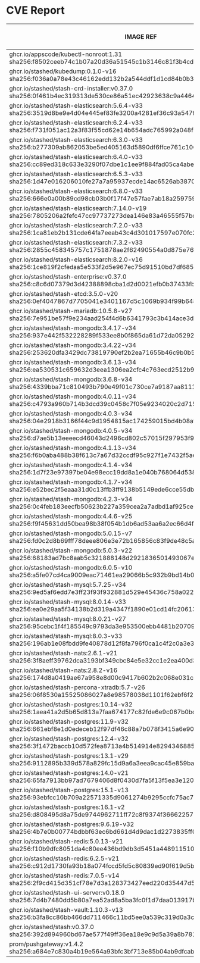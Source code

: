 # CVE Report
|                                                         IMAGE REF                                                         |      OS       | CRITICAL<BR>(OS, OTHER) | HIGH<BR>(OS, OTHER) | MEDIUM<BR>(OS, OTHER) | LOW<BR>(OS, OTHER) | UNKNOWN<BR>(OS, OTHER) |
|---------------------------------------------------------------------------------------------------------------------------|---------------|-------------------------|---------------------|-----------------------|--------------------|------------------------|
| ghcr.io/appscode/kubectl-nonroot:1.31<br>sha256:f8502ceeb74c1b07a20d36a51545c1b3146c81f3b4cd2cf1e110e19c8ed02a75          |               | 0, 0                    | 0, 2                | 0, 2                  | 0, 0               | 0, 0                   |
| ghcr.io/stashed/kubedump:0.1.0-v16<br>sha256:f036a0a78e43c46162edd132b2a544ddf1d1cd84b0b36c44ee99c806c2c3fa2f             |               | 0, 4                    | 0, 44               | 0, 29                 | 0, 1               | 0, 0                   |
| ghcr.io/stashed/stash-crd-installer:v0.37.0<br>sha256:0f461b4ec319313de530ce86a51ec42923638c9a4464584074178aab0b438b03    | debian 12.8   | 0, 0                    | 0, 1                | 0, 0                  | 0, 0               | 0, 0                   |
| ghcr.io/stashed/stash-elasticsearch:5.6.4-v33<br>sha256:3519d8be9e4d04e445ef83fe3200a4281ef36c93a547f5c2405fd9470098630a  | alpine 3.17.3 | 0, 4                    | **2**, 51           | 38, 36                | 4, 2               | 0, 0                   |
| ghcr.io/stashed/stash-elasticsearch:6.2.4-v33<br>sha256:f731f051ac12a3f83f55cd62e14b654adc765992a048f4d54be56896aa73e6ff  | alpine 3.17.3 | 0, 4                    | **2**, 51           | 38, 36                | 4, 2               | 0, 0                   |
| ghcr.io/stashed/stash-elasticsearch:6.3.0-v33<br>sha256:b277309ab862053be5ed405163d5890df6ffce761c1060789863a3d3f9e9358f  | alpine 3.17.3 | 0, 4                    | **2**, 51           | 38, 36                | 4, 2               | 0, 0                   |
| ghcr.io/stashed/stash-elasticsearch:6.4.0-v33<br>sha256:cc89ed318c633e3290f07dbe1c1ee9f884fad05ca4abeb39230004cdac8acdc7  | alpine 3.17.3 | 0, 4                    | **2**, 51           | 38, 36                | 4, 2               | 0, 0                   |
| ghcr.io/stashed/stash-elasticsearch:6.5.3-v33<br>sha256:1d47e016206010fe27a7a95937ecde14ac6526ab3870873893ee7a4e42c68ce4  | alpine 3.17.3 | 0, 4                    | **2**, 51           | 38, 36                | 4, 2               | 0, 0                   |
| ghcr.io/stashed/stash-elasticsearch:6.8.0-v33<br>sha256:666e0a00b89cd98cb03b0f17f47e57fae7ab18a259759d0fafca6d706da53d62  | alpine 3.17.3 | 0, 4                    | **2**, 51           | 38, 36                | 4, 2               | 0, 0                   |
| ghcr.io/stashed/stash-elasticsearch:7.14.0-v19<br>sha256:7805206a2fefc47cc97737273dea146e83a46555f57bc8981684390fb27b7655 | alpine 3.18.3 | 0, 4                    | **2**, 48           | 28, 35                | 4, 2               | 0, 0                   |
| ghcr.io/stashed/stash-elasticsearch:7.2.0-v33<br>sha256:1ca81eb2b131cde64fa7eeab43c4d301017597e070fc2531a66e60f933448f8f  | alpine 3.17.3 | 0, 4                    | **2**, 51           | 38, 36                | 4, 2               | 0, 0                   |
| ghcr.io/stashed/stash-elasticsearch:7.3.2-v33<br>sha256:2855c458345757c1751878ae2f62490554a0d875e7662fa186c5caff734dee04  | alpine 3.17.3 | 0, 4                    | **2**, 51           | 38, 37                | 4, 2               | 0, 0                   |
| ghcr.io/stashed/stash-elasticsearch:8.2.0-v16<br>sha256:1ce819f2cfedaa5e533f2d5e967ec75d91510bd7df685eadfb3701011c5539b0  | alpine 3.18.3 | 0, 4                    | **2**, 47           | 28, 35                | 4, 2               | 0, 0                   |
| ghcr.io/stashed/stash-enterprise:v0.37.0<br>sha256:c8c6d07379d3d42388898cba1d2d0021efb0b37433fb08fb7d398cbff61d3ac4       |               | 0, 4                    | 0, 44               | 0, 30                 | 0, 2               | 0, 0                   |
| ghcr.io/stashed/stash-etcd:3.5.0-v20<br>sha256:0ef4047867d7705041e3401167d5c1069b934f99b648030c6854d9644d1ec226           | debian 10.7   | **14**, 19              | **27**, 209         | 25, 134               | 5, 4               | 2, 0                   |
| ghcr.io/stashed/stash-mariadb:10.5.8-v27<br>sha256:7e951be57f9e234aad254f4d6b6341793c3b414ace3d7b600eb155b9aad0aa1e       | ubuntu 20.04  | 0, 8                    | **9**, 88           | 604, 59               | 98, 2              | 0, 0                   |
| ghcr.io/stashed/stash-mongodb:3.4.17-v34<br>sha256:937e442f532228289f533ee8b0f865da61d72da05292e375083a2eafa1550156       | debian 8.11   | **4**, 4                | **35**, 45          | 32, 31                | 7, 1               | 13, 0                  |
| ghcr.io/stashed/stash-mongodb:3.4.22-v34<br>sha256:253620dfa3429dc73819790ef2b2ea71655b46c9b0b5781c7978451bb12f378f       | ubuntu 16.04  | 0, 4                    | **2**, 45           | 34, 31                | 48, 1              | 0, 0                   |
| ghcr.io/stashed/stash-mongodb:3.6.13-v34<br>sha256:ea530531c659632d3eea1306ea2cfc4c763ecd2512b91633bde43c0b944b93f2       | ubuntu 16.04  | 0, 4                    | **2**, 45           | 34, 31                | 48, 1              | 0, 0                   |
| ghcr.io/stashed/stash-mongodb:3.6.8-v34<br>sha256:4339bba71c810493b790e49f01c730ce7a9187aa81112ffde7754fb0f53c32cc        | debian 9.5    | **18**, 4               | **96**, 45          | 43, 31                | 25, 1              | 12, 0                  |
| ghcr.io/stashed/stash-mongodb:4.0.11-v34<br>sha256:c4793a960b714b3dcd39c0458c7f05e9234020c2d7150ff04d30f5b9b11d2d6e       | ubuntu 16.04  | 0, 4                    | **2**, 45           | 76, 31                | 54, 1              | 0, 0                   |
| ghcr.io/stashed/stash-mongodb:4.0.3-v34<br>sha256:04e2918b3166f44c9d1954815ac174259015bd4b08af46130f465030d8b67079        | ubuntu 16.04  | 0, 4                    | **12**, 45          | 140, 31               | 84, 1              | 0, 0                   |
| ghcr.io/stashed/stash-mongodb:4.0.5-v34<br>sha256:d7ae5b13eeeecd46043d2496cd802c57015f297953f90d800b8102d03b21c114        | ubuntu 16.04  | 0, 4                    | **2**, 45           | 99, 31                | 65, 1              | 0, 0                   |
| ghcr.io/stashed/stash-mongodb:4.1.13-v34<br>sha256:f6b0aba488b38f613c7a67d32ccdf95c927f1e7432f5ae8f3d4c2ef254f5a6ac       | ubuntu 18.04  | 0, 4                    | **15**, 45          | 261, 31               | 163, 1             | 0, 0                   |
| ghcr.io/stashed/stash-mongodb:4.1.4-v34<br>sha256:1d7f23e97397be04e98ecc19dd8a1e040b768064d5388ce5a264bb30b4718c88        | ubuntu 16.04  | 0, 4                    | **12**, 45          | 140, 31               | 84, 1              | 0, 0                   |
| ghcr.io/stashed/stash-mongodb:4.1.7-v34<br>sha256:e52bec2f5eaaa31d0c13ffb3ff9138b5149ede6cce55db3644191f9d290e8066        | ubuntu 16.04  | 0, 4                    | **2**, 45           | 99, 31                | 65, 1              | 0, 0                   |
| ghcr.io/stashed/stash-mongodb:4.2.3-v34<br>sha256:0c4feb183eecfb50623b227a359cea2a7adbd1af925ce6f1e61fb7d4e31c1f5d        | ubuntu 18.04  | 0, 4                    | **15**, 45          | 229, 31               | 149, 1             | 0, 0                   |
| ghcr.io/stashed/stash-mongodb:4.4.6-v25<br>sha256:f9f45631dd50bea98b38f054b1db6ad53aa6a2ec66d4f9c64bb8577d3d6f7ff6        | ubuntu 18.04  | 0, 8                    | **11**, 89          | 163, 61               | 101, 2             | 0, 0                   |
| ghcr.io/stashed/stash-mongodb:5.0.15-v7<br>sha256:fd0c2d8b69fff78deee806e3e72b165856c83f9de48c5af7edb3658863044e05        | ubuntu 20.04  | 0, 8                    | **8**, 89           | 220, 61               | 98, 2              | 0, 0                   |
| ghcr.io/stashed/stash-mongodb:5.0.3-v22<br>sha256:68183ad7bc8aab5c321888148d2921836501493067e4886f19574969af3126a2        | ubuntu 20.04  | 0, 8                    | **8**, 89           | 220, 61               | 98, 2              | 0, 0                   |
| ghcr.io/stashed/stash-mongodb:6.0.5-v10<br>sha256:a5fe07cd4ca9009eac71461ea29066b5c932b9bd14b0805b1526f4317e82ba9d        | ubuntu 22.04  | 0, 7                    | **4**, 78           | 69, 54                | 46, 3              | 0, 0                   |
| ghcr.io/stashed/stash-mysql:5.7.25-v34<br>sha256:9ed5af6edd7e3ff23f93f932881d529e45436c758a022e15abe163d7fe04a125         | debian 10.13  | 0, 7                    | **2**, 75           | 6, 49                 | 0, 2               | 0, 0                   |
| ghcr.io/stashed/stash-mysql:8.0.14-v33<br>sha256:ea0e29aa5f34138b2d319a4347f1890e01cd14fc206135e7cc9b0f04dace9d51         | debian 9.6    | **12**, 4               | **91**, 44          | 32, 29                | 21, 1              | 8, 0                   |
| ghcr.io/stashed/stash-mysql:8.0.21-v27<br>sha256:95cebc1f4f185549c9793da3e953500ebb4481b2070976cd21815b35a66670e6         | debian 10.6   | **25**, 8               | **103**, 88         | 80, 59                | 5, 2               | 8, 0                   |
| ghcr.io/stashed/stash-mysql:8.0.3-v33<br>sha256:196ab1e08fbdd9fe40878d12f8fa796f0ca1c4f2c0a3e3750ceaeb0e96aa6ffb          | debian 8.10   | **12**, 4               | **58**, 44          | 37, 29                | 7, 1               | 16, 0                  |
| ghcr.io/stashed/stash-nats:2.6.1-v21<br>sha256:3f8aeff39762dca3193bf349cbc84e5e32cc1e2ea400d315de66514469ee9fc8           | debian 12.8   | 0, 8                    | 0, 78               | 0, 53                 | 0, 2               | 0, 0                   |
| ghcr.io/stashed/stash-nats:2.8.2-v16<br>sha256:174d8a0419ae67a958e8d00c9417b602b2c068e031cdd26dd4d90edf88378335           | debian 12.8   | 0, 8                    | 0, 78               | 0, 53                 | 0, 2               | 0, 0                   |
| ghcr.io/stashed/stash-percona-xtradb:5.7-v26<br>sha256:06f8530a15525086027a8e98578038d1101f62ebf6f211cd5a0cd4700cef0352   | debian 12.5   | **4**, 5                | **24**, 46          | 34, 33                | 4, 1               | 0, 0                   |
| ghcr.io/stashed/stash-postgres:10.14-v32<br>sha256:1aea41a2d5b65d813a7faa674177c82fde6e9c067b0bc2fc1cf1f081e7de0fd6       | alpine 3.12.1 | **4**, 4                | **40**, 45          | 17, 31                | 2, 1               | 0, 0                   |
| ghcr.io/stashed/stash-postgres:11.9-v32<br>sha256:661ebf8e1d0edeceb12f97df46c88a7b078f3415a6e9028de9e3eb7ff10e56fd        | alpine 3.12.1 | **4**, 4                | **40**, 45          | 17, 31                | 2, 1               | 0, 0                   |
| ghcr.io/stashed/stash-postgres:12.4-v32<br>sha256:3f1472baccb10d572fea8713a4b514914e8294346885e6f586708186ed73e9ca        | alpine 3.12.1 | **4**, 4                | **40**, 45          | 17, 31                | 2, 1               | 0, 0                   |
| ghcr.io/stashed/stash-postgres:13.1-v29<br>sha256:9112895b339d578a829fc15d9a6a3eea9cac45e859ba7fb9336c7fa29204ad85        | alpine 3.13.1 | **4**, 4                | **45**, 45          | 17, 31                | 2, 1               | 0, 0                   |
| ghcr.io/stashed/stash-postgres:14.0-v21<br>sha256:65fa7913bb97ad7679406d8f0430d7fa5f13f5ea3e120348c4c2690a4af19adb        | alpine 3.14.2 | **2**, 4                | **40**, 45          | 15, 31                | 0, 1               | 0, 0                   |
| ghcr.io/stashed/stash-postgres:15.1-v13<br>sha256:93ebfcc10b709a22571335d9061274b9295ccfc75ac72708da0bcc6f72a528ef        | alpine 3.17.1 | **1**, 4                | **20**, 45          | 49, 31                | 4, 1               | 0, 0                   |
| ghcr.io/stashed/stash-postgres:16.1-v2<br>sha256:d808495d8a75de9744962711ff72c8f9374f366622573651d81be6911c61b8a1         | alpine 3.19.1 | 0, 4                    | **1**, 45           | 21, 31                | 4, 1               | 0, 0                   |
| ghcr.io/stashed/stash-postgres:9.6.19-v32<br>sha256:4b7e0b00774bdbbf63ec6bd661d4d9dac1d2273835ff00735ede4352cd8a8e42      | alpine 3.12.1 | **4**, 4                | **40**, 45          | 17, 31                | 2, 1               | 0, 0                   |
| ghcr.io/stashed/stash-redis:5.0.13-v21<br>sha256:f10b9dfc8051da4c80ee436bd9db3d5451a448911510ae02c221a3bc99742266         | debian 11.5   | **5**, 11               | **42**, 116         | 30, 77                | 8, 4               | 1, 0                   |
| ghcr.io/stashed/stash-redis:6.2.5-v21<br>sha256:c912d1730fa93b18a074fccd5fd5c80839ed90f619d5b3626653d94035737d76          | debian 11.5   | **5**, 11               | **42**, 116         | 30, 77                | 8, 4               | 1, 0                   |
| ghcr.io/stashed/stash-redis:7.0.5-v14<br>sha256:2f9cd415d351cf78e7d3a128373427eed220d35447d583657c1a3b51b5930c9d          | debian 11.5   | **5**, 11               | **42**, 116         | 30, 77                | 8, 4               | 1, 0                   |
| ghcr.io/stashed/stash-ui-server:v0.18.0<br>sha256:7d4b7480dd5b80a7ea52ad8a5ba3fc0f1d7daa013917b697d4709ec3314f34f0        | debian 12.8   | 0, 0                    | 0, 1                | 0, 0                  | 0, 0               | 0, 0                   |
| ghcr.io/stashed/stash-vault:1.10.3-v13<br>sha256:b3fa8cc86bb466dd711466c11bd5ee0a539c319d0a3c333a0af87ccb94037404         | alpine 3.14.8 | 0, 9                    | **8**, 86           | 4, 66                 | 0, 5               | 0, 0                   |
| ghcr.io/stashed/stash:v0.37.0<br>sha256:392d894960bd67ae577f49ff36ea18e9c9d5a39a8b7815d8a7cf69af8bfadecf                  |               | 0, 4                    | 0, 44               | 0, 29                 | 0, 2               | 0, 0                   |
| prom/pushgateway:v1.4.2<br>sha256:a684e7c830a4b19e564a93bfc3bf713e85b04ab9dfcab5633c14cbba241f9231                        |               | 0, 5                    | 0, 47               | 0, 30                 | 0, 1               | 0, 0                   |
